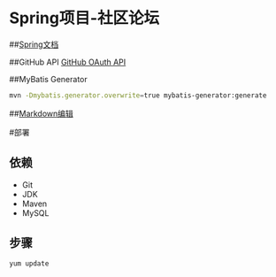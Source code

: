 # Spring项目-社区论坛

##[Spring文档](https://spring.io/guides)

##GitHub API
[GitHub OAuth API](https://developer.github.com/apps/building-oauth-apps/creating-an-oauth-app/https://developer.github.com/apps/building-oauth-apps/creating-an-oauth-app/)

##MyBatis Generator
```bash
mvn -Dmybatis.generator.overwrite=true mybatis-generator:generate
```
##[Markdown编辑](https://github.com/pandao/editor.md/)


#部署

## 依赖
- Git
- JDK
- Maven
-  MySQL

## 步骤
```bash
yum update
```